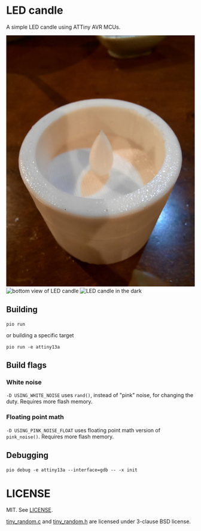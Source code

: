 # LED candle

A simple LED candle using ATTiny AVR MCUs.

![LED candle](assets/led-candle.jpg)
![bottom view of LED candle](led-candle-bottom.jpg)
![LED candle in the dark](led-candle-in-dark.jpg)

## Building

```console
pio run
```

or building a specific target

```console
pio run -e attiny13a
```

## Build flags

### White noise

`-D USING_WHITE_NOISE` uses `rand()`, instead of "pink" noise, for changing
the duty. Requires more flash memory.

### Floating point math

`-D USING_PINK_NOISE_FLOAT` uses floating point math version of `pink_noise()`.
Requires more flash memory.

## Debugging

```console
pio debug -e attiny13a --interface=gdb -- -x init
```

# LICENSE

MIT. See [LICENSE](LICENSE).

[tiny_random.c](src/tiny_random.c) and [tiny_random.h](src/tiny_random.h) are
licensed under 3-clause BSD license.
